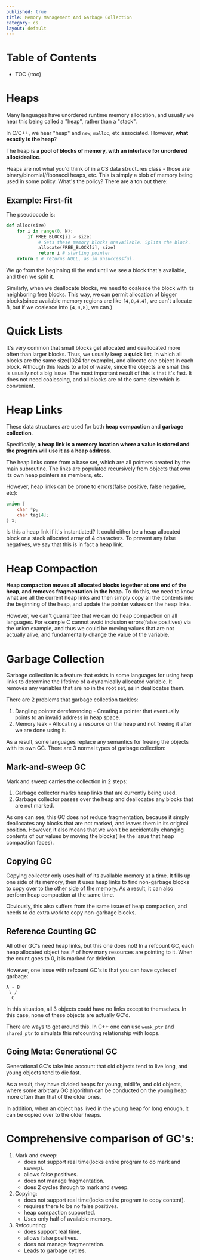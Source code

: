 ```yaml
---
published: true
title: Memory Management And Garbage Collection
category: cs
layout: default
---
```


# Table of Contents

* TOC
{:toc}

# Heaps

Many languages have unordered runtime memory allocation, and usually we hear this being called a "heap", rather than a "stack".

In C/C++, we hear "heap" and `new`, `malloc`, etc associated. However, **what exactly is the heap**?

The heap is **a pool of blocks of memory, with an interface for unordered alloc/dealloc**.

Heaps are not what you'd think of in a CS data structures class - those are binary/binomial/fibonacci heaps, etc. This is simply a
blob of memory being used in some policy. What's the policy? There are a ton out there:

## Example: First-fit

The pseudocode is:

```python 
def alloc(size)
    for i in range(0, N):
        if FREE_BLOCK[i] > size:
            # Sets these memory blocks unavailable. Splits the block.
            allocate(FREE_BLOCK[i], size)
            return i # starting pointer
    return 0 # returns NULL, as in unsuccessful.
```

We go from the beginning til the end until we see a block that's available, and then we split it.

Similarly, when we deallocate blocks, we need to coalesce the block with its neighboring free blocks. This way, we can permit allocation of bigger blocks(since available
 memory regions are like `[4,0,4,4]`, we can't allocate 8, but if we coalesce into `[4,0,8]`, we can.)

# Quick Lists

It's very common that small blocks get allocated and deallocated more often than larger blocks. Thus, we usually keep a **quick list**, in which all blocks are the same size(1024 for example), and allocate one object in each block. 
Although this leads to a lot of waste, since the objects are small this is usually not a big issue.
The most important result of this is that it's fast. It does not need coalescing, and all blocks are of the same size which is convenient. 

# Heap Links

These data structures are used for both **heap compaction** and **garbage collection**. 

Specifically, **a heap link is a memory location where a value is stored and the program will use it as a heap address**.

The heap links come from a base set, which are all pointers created by the main subroutine.
The links are populated recursively from objects that own its own heap pointers as members, etc.

However, heap links can be prone to errors(false positive, false negative, etc):

```c
union {
    char *p;
    char tag[4];
} x;
```

Is this a heap link if it's instantiated? It could either be a heap allocated block or a stack allocated array of 4 characters. 
To prevent any false negatives, we say that this is in fact a heap link.

# Heap Compaction

**Heap compaction moves all allocated blocks together at one end of the heap, and removes fragmentation in the heap.** To do this, we need to know what are
all the current heap links and then simply copy all the contents into the beginning of the heap, and update the pointer values on the heap links.

However, we can't guarrantee that we can do heap compaction on all languages. For example C cannot avoid inclusion errors(false positives) via the union example,
and thus we could be moving values that are not actually alive, and fundamentally change the value of the variable.

# Garbage Collection

Garbage collection is a feature that exists in some languages for using heap links to determine the lifetime of a dynamically allocated variable. It removes any variables that are no in the root set, as in deallocates them.

There are 2 problems that garbage collection tackles:

1. Dangling pointer dereferencing - Creating a pointer that eventually points to an invalid address in heap space.
2. Memory leak - Allocating a resource on the heap and not freeing it after we are done using it.

As a result, some languages replace any semantics for freeing the objects with its own GC. There are 3 normal types of garbage collection:

## Mark-and-sweep GC

Mark and sweep carries the collection in 2 steps:

1. Garbage collector marks heap links that are currently being used.
2. Garbage collector passes over the heap and deallocates any blocks that are not marked.

As one can see, this GC does not reduce fragmentation, because it simply deallocates any blocks that are not marked, and leaves them in its original position.
However, it also means that we won't be accidentally changing contents of our values by moving the blocks(like the issue that heap compaction faces).

## Copying GC

Copying collector only uses half of its available memory at a time. It fills up one side of its memory, then it uses heap links to find non-garbage blocks to copy over to the other side of the memory. As a result, it can also perform heap compaction at the same time.

Obviously, this also suffers from the same issue of heap compaction, and needs to do extra work to copy non-garbage blocks.

## Reference Counting GC

All other GC's need heap links, but this one does not! In a refcount GC, each heap allocated object has # of how many resources are pointing to it.
When the count goes to 0, it is marked for deletion.

However, one issue with refcount GC's is that you can have cycles of garbage:

```
A - B
 \ /
  C
```

In this situation, all 3 objects could have no links except to themselves. In this case, none of these objects are actually GC'd.

There are ways to get around this. In C++ one can use `weak_ptr` and `shared_ptr` to simulate this refcounting relationship with loops.

## Going Meta: Generational GC

Generational GC's take into account that old objects tend to live long, and young objects tend to die fast.

As a result, they have divided heaps for young, midlife, and old objects, where some arbitrary GC algorithm can be conducted on the young heap more often than that of the older ones.

In addition, when an object has lived in the young heap for long enough, it can be copied over to the older heaps.

# Comprehensive comparison of GC's:

1. Mark and sweep:
    - does not support real time(locks entire program to do mark and sweep).
    - allows false positives.
    - does not manage fragmentation.
    - does 2 cycles through to mark and sweep.
2. Copying:
    - does not support real time(locks entire program to copy content).
    - requires there to be no false positives.
    - heap compaction supported.
    - Uses only half of available memory.
3. Refcounting:
    - does support real time.
    - allows false positives.
    - does not manage fragmentation.
    - Leads to garbage cycles.
